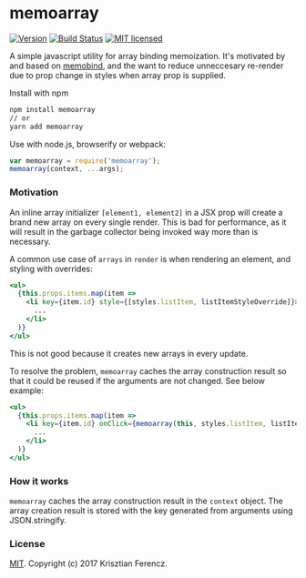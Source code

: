 memoarray
===========

[![Version](http://img.shields.io/npm/v/memoarray.svg)](https://www.npmjs.org/package/memoarray)
[![Build Status](https://travis-ci.org/krisztiaan/memoarray.svg?branch=master)](https://travis-ci.org/krisztiaan/memoarray)
[![MIT licensed](https://img.shields.io/badge/license-MIT-blue.svg)](./LICENSE)

A simple javascript utility for array binding memoization. It's motivated by and based on [memobind](https://github.io/supnate/memobind), and the want to reduce unneccesary re-render due to prop change in styles when array prop is supplied.


Install with npm

```sh
npm install memoarray
// or
yarn add memoarray
```

Use with node.js, browserify or webpack:

```js
var memoarray = require('memoarray');
memoarray(context, ...args);
```

### Motivation
An inline array initializer `[element1, element2]` in a JSX prop will create a brand new array on every single render. This is bad for performance, as it will result in the garbage collector being invoked way more than is necessary.

A common use case of `arrays` in `render` is when rendering an element, and styling with overrides:
```jsx
<ul>
  {this.props.items.map(item =>
    <li key={item.id} style={[styles.listItem, listItemStyleOverride]}>
      ...
    </li>
  )}
</ul>
```
This is not good because it creates new arrays in every update.

To resolve the problem, `memoarray` caches the array construction result so that it could be reused if the arguments are not changed. See below example:
```jsx
<ul>
  {this.props.items.map(item =>
    <li key={item.id} onClick={memoarray(this, styles.listItem, listItemStyleOverride)}>
      ...
    </li>
  )}
</ul>
```

### How it works
`memoarray` caches the array construction result in the `context` object. The array creation result is stored with the key generated from arguments using JSON.stringify.

### License

[MIT](LICENSE). Copyright (c) 2017 Krisztian Ferencz.
